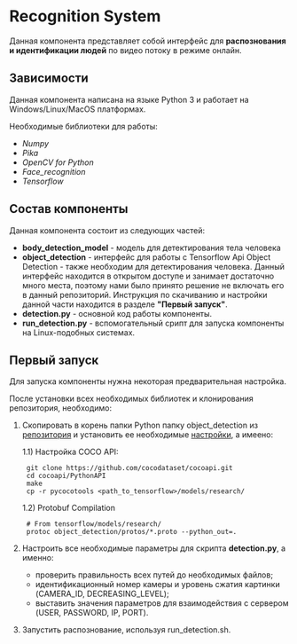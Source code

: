 ﻿# Recognition System

Данная компонента представляет собой интерфейс для **распознования и идентификации людей** по видео потоку в режиме онлайн.

## Зависимости

Данная компонента написана на языке Python 3 и работает на Windows/Linux/MacOS платформах.

Необходимые библиотеки для работы:

* *Numpy*
* *Pika*
* *OpenCV for Python*
* *Face_recognition*
* *Tensorflow*

## Состав компоненты
Данная компонента состоит из следующих частей:
* **body_detection_model** - модель для детектирования тела человека
* **object_detection** - интерфейс для работы с Tensorflow Api Object Detection - также необходим для детектирования человека.
Данный интерфейс находится в открытом доступе и занимает достаточно много места, поэтому нами было принято решение не включать его в данный репозиторий. Инструкция по скачиванию и настройки данной части находится в разделе **"Первый запуск"**.
* **detection.py** - основной код работы компоненты.
* **run_detection.py** - вспомогательный срипт для запуска компоненты на Linux-подобных системах.


## Первый запуск
Для запуска компоненты нужна некоторая предварительная настройка.

После установки всех необходимых библиотек и клонирования репозитория, необходимо:
1) Скопировать в корень папки Python папку object_detection из [репозитория](https://github.com/tensorflow/models/tree/master/research/object_detection) и установить ее необходимые [настройки](https://github.com/tensorflow/models/blob/master/research/object_detection/g3doc/installation.md), а имеено:
    
    1.1) Настройка COCO API:
    
        git clone https://github.com/cocodataset/cocoapi.git
        cd cocoapi/PythonAPI
        make
        cp -r pycocotools <path_to_tensorflow>/models/research/
    1.2) Protobuf Compilation
    
        # From tensorflow/models/research/
        protoc object_detection/protos/*.proto --python_out=.

2) Настроить все необходимые параметры для скрипта **detection.py**, а именно:

    * проверить правильность всех путей до необходимых файлов;
    * идентификационный номер камеры и уровень сжатия картинки (CAMERA_ID, DECREASING_LEVEL);
    * выставить значения параметров для взаимодействия с сервером (USER, PASSWORD, IP, PORT).
    
3) Запустить распознование, используя run_detection.sh.